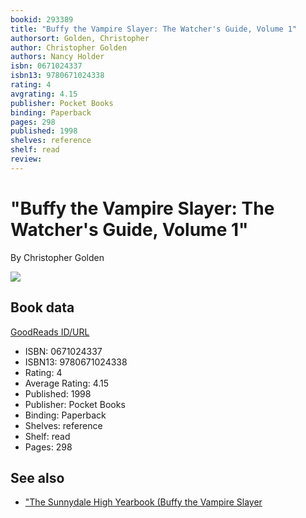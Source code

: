 ```yaml
---
bookid: 293389
title: "Buffy the Vampire Slayer: The Watcher's Guide, Volume 1"
authorsort: Golden, Christopher
author: Christopher Golden
authors: Nancy Holder
isbn: 0671024337
isbn13: 9780671024338
rating: 4
avgrating: 4.15
publisher: Pocket Books
binding: Paperback
pages: 298
published: 1998
shelves: reference
shelf: read
review: 
---
```


# "Buffy the Vampire Slayer: The Watcher's Guide, Volume 1"

By Christopher Golden

![](../../1315830118l/293389.jpg)

## Book data

[GoodReads ID/URL](https://www.goodreads.com/book/show/293389)

- ISBN: 0671024337
- ISBN13: 9780671024338
- Rating: 4
- Average Rating: 4.15
- Published: 1998
- Publisher: Pocket Books
- Binding: Paperback
- Shelves: reference
- Shelf: read
- Pages: 298


## See also

- ["The Sunnydale High Yearbook (Buffy the Vampire Slayer](The_Sunnydale_High_Yearbook_Buffy_the_Vampire_Slayer-_Season_3__24.md)
